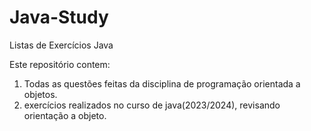 # Java-Study
Listas de Exercícios Java

Este repositório contem:
1. Todas as questões feitas da disciplina de programação orientada a objetos.
2.  exercícios realizados no curso de java(2023/2024), revisando orientação a objeto.
